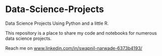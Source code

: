# Data-Science-Projects
Data Science Projects Using Python and a little R.

This repository is a place to share my code and notebooks for numerous data science projects.

Reach me on www.linkedin.com/in/swapnil-narwade-6373b4193/
